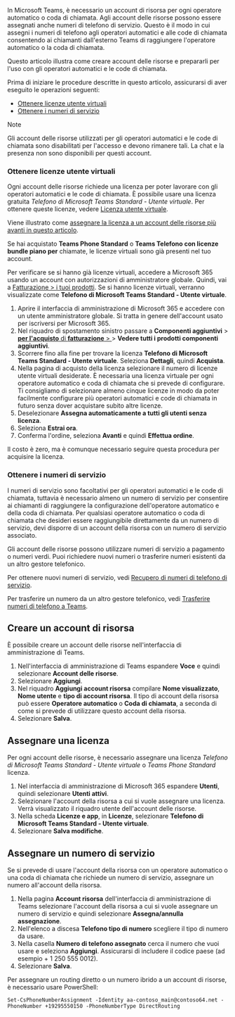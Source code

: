In Microsoft Teams, è necessario un account di risorsa per ogni operatore automatico o coda di chiamata. Agli account delle risorse possono essere assegnati anche numeri di telefono di servizio. Questo è il modo in cui assegni i numeri di telefono agli operatori automatici e alle code di chiamata consentendo ai chiamanti dall'esterno Teams di raggiungere l'operatore automatico o la coda di chiamata.

Questo articolo illustra come creare account delle risorse e prepararli per l'uso con gli operatori automatici e le code di chiamata.

Prima di iniziare le procedure descritte in questo articolo, assicurarsi di aver eseguito le operazioni seguenti:

- [Ottenere licenze utente virtuali](#obtain-virtual-user-licenses)
- [Ottenere i numeri di servizio](#obtain-service-numbers)

> [!NOTE]
> Gli account delle risorse utilizzati per gli operatori automatici e le code di chiamata sono disabilitati per l'accesso e devono rimanere tali. La chat e la presenza non sono disponibili per questi account.

### <a name="obtain-virtual-user-licenses"></a>Ottenere licenze utente virtuali

Ogni account delle risorse richiede una licenza per poter lavorare con gli operatori automatici e le code di chiamata. È possibile usare una licenza gratuita *Telefono di Microsoft Teams Standard - Utente virtuale*. Per ottenere queste licenze, vedere [Licenza utente virtuale](../teams-add-on-licensing/virtual-user.md).

Viene illustrato come [assegnare la licenza a un account delle risorse più avanti in questo articolo](#assign-a-license).

Se hai acquistato **Teams Phone Standard** o **Teams Telefono con licenze bundle piano per** chiamate, le licenze virtuali sono già presenti nel tuo account.

Per verificare se si hanno già licenze virtuali, accedere a Microsoft 365 usando un account con autorizzazioni di amministratore globale. Quindi, vai a [Fatturazione > i tuoi prodotti](https://admin.microsoft.com/Adminportal/Home#/subscriptions). Se si hanno licenze virtuali, verranno visualizzate come **Telefono di Microsoft Teams Standard - Utente virtuale**.

1. Aprire il interfaccia di amministrazione di Microsoft 365 e accedere con un utente amministratore globale. Si tratta in genere dell'account usato per iscriversi per Microsoft 365.
2. Nel riquadro di spostamento sinistro passare a **Componenti aggiuntivi** >  [**per l'acquisto** di **fatturazione** > ](https://admin.microsoft.com/Adminportal/Home#/catalog) > **Vedere tutti i prodotti componenti aggiuntivi**.
3. Scorrere fino alla fine per trovare la licenza **Telefono di Microsoft Teams Standard - Utente virtuale**. Seleziona **Dettagli**, quindi **Acquista**.
4. Nella pagina di acquisto della licenza selezionare il numero di licenze utente virtuali desiderate. È necessaria una licenza virtuale per ogni operatore automatico e coda di chiamata che si prevede di configurare. Ti consigliamo di selezionare almeno cinque licenze in modo da poter facilmente configurare più operatori automatici e code di chiamata in futuro senza dover acquistare subito altre licenze.
5. Deselezionare **Assegna automaticamente a tutti gli utenti senza licenza**.
6. Seleziona **Estrai ora**.
7. Conferma l'ordine, seleziona **Avanti** e quindi **Effettua ordine**.

Il costo è zero, ma è comunque necessario seguire questa procedura per acquisire la licenza.

### <a name="obtain-service-numbers"></a>Ottenere i numeri di servizio

I numeri di servizio sono facoltativi per gli operatori automatici e le code di chiamata, tuttavia è necessario almeno un numero di servizio per consentire ai chiamanti di raggiungere la configurazione dell'operatore automatico e della coda di chiamata. Per qualsiasi operatore automatico o coda di chiamata che desideri essere raggiungibile direttamente da un numero di servizio, devi disporre di un account della risorsa con un numero di servizio associato.

Gli account delle risorse possono utilizzare numeri di servizio a pagamento o numeri verdi. Puoi richiedere nuovi numeri o trasferire numeri esistenti da un altro gestore telefonico.

Per ottenere nuovi numeri di servizio, vedi [Recupero di numeri di telefono di servizio](../getting-service-phone-numbers.md).

Per trasferire un numero da un altro gestore telefonico, vedi [Trasferire numeri di telefono a Teams](../phone-number-calling-plans/transfer-phone-numbers-to-teams.md).

## <a name="create-a-resource-account"></a>Creare un account di risorsa

È possibile creare un account delle risorse nell'interfaccia di amministrazione di Teams.

1. Nell'interfaccia di amministrazione di Teams espandere **Voce** e quindi selezionare **Account delle risorse**.
2. Selezionare **Aggiungi**.
3. Nel riquadro **Aggiungi account risorsa** compilare **Nome visualizzato**, **Nome utente** e **tipo di account risorsa**. Il tipo di account della risorsa può essere **Operatore automatico** o **Coda di chiamata**, a seconda di come si prevede di utilizzare questo account della risorsa.
4. Selezionare **Salva**.

## <a name="assign-a-license"></a>Assegnare una licenza

Per ogni account delle risorse, è necessario assegnare una licenza *Telefono di Microsoft Teams Standard - Utente virtuale* o *Teams Phone Standard* licenza.

1. Nel interfaccia di amministrazione di Microsoft 365 espandere **Utenti**, quindi selezionare **Utenti attivi**.
2. Selezionare l'account della risorsa a cui si vuole assegnare una licenza. Verrà visualizzato il riquadro utente dell'account delle risorse.
3. Nella scheda **Licenze e app**, in **Licenze**, selezionare **Telefono di Microsoft Teams Standard - Utente virtuale**.
4. Selezionare **Salva modifiche**.

## <a name="assign-a-service-number"></a>Assegnare un numero di servizio

Se si prevede di usare l'account della risorsa con un operatore automatico o una coda di chiamata che richiede un numero di servizio, assegnare un numero all'account della risorsa.

1. Nella pagina **Account risorsa** dell'interfaccia di amministrazione di Teams selezionare l'account della risorsa a cui si vuole assegnare un numero di servizio e quindi selezionare **Assegna/annulla assegnazione**.
2. Nell'elenco a discesa **Telefono tipo di numero** scegliere il tipo di numero da usare.
3. Nella casella **Numero di telefono assegnato** cerca il numero che vuoi usare e seleziona **Aggiungi**. Assicurarsi di includere il codice paese (ad esempio + 1 250 555 0012).
4. Selezionare **Salva**.

Per assegnare un routing diretto o un numero ibrido a un account di risorse, è necessario usare PowerShell:

`Set-CsPhoneNumberAssignment -Identity aa-contoso_main@contoso64.net -PhoneNumber +19295550150 -PhoneNumberType DirectRouting`